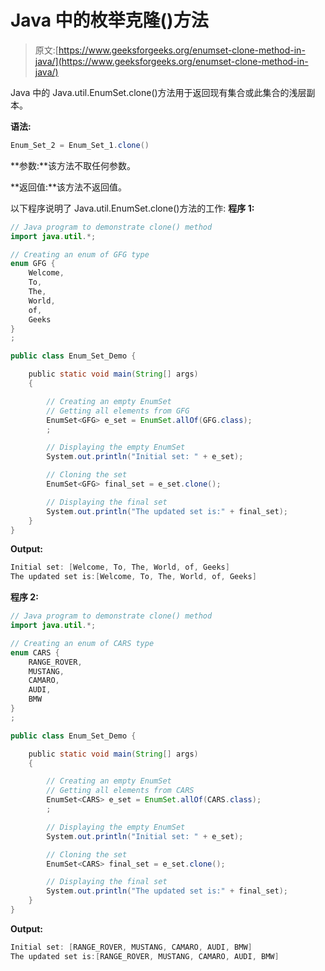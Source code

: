# Java 中的枚举克隆()方法

> 原文:[https://www.geeksforgeeks.org/enumset-clone-method-in-java/](https://www.geeksforgeeks.org/enumset-clone-method-in-java/)

Java 中的 Java.util.EnumSet.clone()方法用于返回现有集合或此集合的浅层副本。

**语法:**

```java
Enum_Set_2 = Enum_Set_1.clone()
```

**参数:**该方法不取任何参数。

**返回值:**该方法不返回值。

以下程序说明了 Java.util.EnumSet.clone()方法的工作:
**程序 1:**

```java
// Java program to demonstrate clone() method
import java.util.*;

// Creating an enum of GFG type
enum GFG {
    Welcome,
    To,
    The,
    World,
    of,
    Geeks
}
;

public class Enum_Set_Demo {

    public static void main(String[] args)
    {

        // Creating an empty EnumSet
        // Getting all elements from GFG
        EnumSet<GFG> e_set = EnumSet.allOf(GFG.class);
        ;

        // Displaying the empty EnumSet
        System.out.println("Initial set: " + e_set);

        // Cloning the set
        EnumSet<GFG> final_set = e_set.clone();

        // Displaying the final set
        System.out.println("The updated set is:" + final_set);
    }
}
```

**Output:**

```java
Initial set: [Welcome, To, The, World, of, Geeks]
The updated set is:[Welcome, To, The, World, of, Geeks]

```

**程序 2:**

```java
// Java program to demonstrate clone() method
import java.util.*;

// Creating an enum of CARS type
enum CARS {
    RANGE_ROVER,
    MUSTANG,
    CAMARO,
    AUDI,
    BMW
}
;

public class Enum_Set_Demo {

    public static void main(String[] args)
    {

        // Creating an empty EnumSet
        // Getting all elements from CARS
        EnumSet<CARS> e_set = EnumSet.allOf(CARS.class);
        ;

        // Displaying the empty EnumSet
        System.out.println("Initial set: " + e_set);

        // Cloning the set
        EnumSet<CARS> final_set = e_set.clone();

        // Displaying the final set
        System.out.println("The updated set is:" + final_set);
    }
}
```

**Output:**

```java
Initial set: [RANGE_ROVER, MUSTANG, CAMARO, AUDI, BMW]
The updated set is:[RANGE_ROVER, MUSTANG, CAMARO, AUDI, BMW]

```